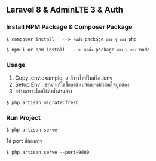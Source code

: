 ## Laravel 8 & AdminLTE 3 & Auth 
### Install NPM Package & Composer Package

```
$ composer install   --> ติดตั้ง package ต่าง ๆ ของ php
```

```
$ npm i or npm install   --> ติดตั้ง package ต่าง ๆ ของ node
```

###  Usage

1. Copy .env.example  -> ส้รางไฟล์ใหม่ชื่อ .env
2. Setup Env:  .env แก้ไขชื่อดาต้าเบสและรหัสผ่านให้ถูกต้อง
3. สร้างตารางโดยใช้คำสั่งด้านล่าง

```
$ php artisan migrate:fresh
```

### Run Project

```
$ php artisan serve
```

ใส่ port ที่ต้องการ
```
$ php artisan serve --port=9000
```
